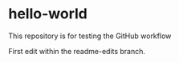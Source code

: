 # hello-world
This repository is for testing the GitHub workflow

First edit within the readme-edits branch. 
